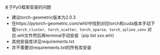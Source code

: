 关于PyG框架安装的问题

- 建议torch-geometric版本为2.0.3
- 在https://pytorch-geometric.com/whl/中找到对应torch和cuda版本手动下载`torch_cluster、torch_scatter、torch_sparse、torch_spline_conv` 对应.whl文件然后再terminal手动安装（pip list xxx.whl）
- 其他安装库详见requirements.txt
- 并不需要对requirements.txt的所有库安装
